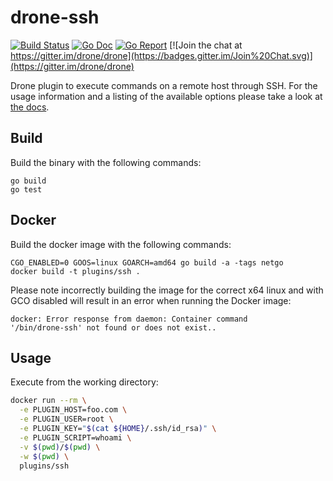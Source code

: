 # drone-ssh

[![Build Status](http://beta.drone.io/api/badges/drone-plugins/drone-ssh/status.svg)](http://beta.drone.io/drone-plugins/drone-ssh)
[![Go Doc](https://godoc.org/github.com/drone-plugins/drone-ssh?status.svg)](http://godoc.org/github.com/drone-plugins/drone-ssh)
[![Go Report](https://goreportcard.com/badge/github.com/drone-plugins/drone-ssh)](https://goreportcard.com/report/github.com/drone-plugins/drone-ssh)
[![Join the chat at https://gitter.im/drone/drone](https://badges.gitter.im/Join%20Chat.svg)](https://gitter.im/drone/drone)

Drone plugin to execute commands on a remote host through SSH. For the usage
information and a listing of the available options please take a look at
[the docs](DOCS.md).

## Build

Build the binary with the following commands:

```
go build
go test
```

## Docker

Build the docker image with the following commands:

```
CGO_ENABLED=0 GOOS=linux GOARCH=amd64 go build -a -tags netgo
docker build -t plugins/ssh .
```

Please note incorrectly building the image for the correct x64 linux and with
GCO disabled will result in an error when running the Docker image:

```
docker: Error response from daemon: Container command
'/bin/drone-ssh' not found or does not exist..
```

## Usage

Execute from the working directory:

```sh
docker run --rm \
  -e PLUGIN_HOST=foo.com \
  -e PLUGIN_USER=root \
  -e PLUGIN_KEY="$(cat ${HOME}/.ssh/id_rsa)" \
  -e PLUGIN_SCRIPT=whoami \
  -v $(pwd)/$(pwd) \
  -w $(pwd) \
  plugins/ssh
```
